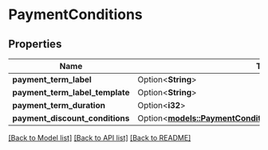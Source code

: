 # PaymentConditions

## Properties

Name | Type | Description | Notes
------------ | ------------- | ------------- | -------------
**payment_term_label** | Option<**String**> |  | [optional]
**payment_term_label_template** | Option<**String**> |  | [optional]
**payment_term_duration** | Option<**i32**> |  | [optional]
**payment_discount_conditions** | Option<[**models::PaymentConditionsPaymentDiscountConditions**](PaymentConditions_paymentDiscountConditions.md)> |  | [optional]

[[Back to Model list]](../README.md#documentation-for-models) [[Back to API list]](../README.md#documentation-for-api-endpoints) [[Back to README]](../README.md)


